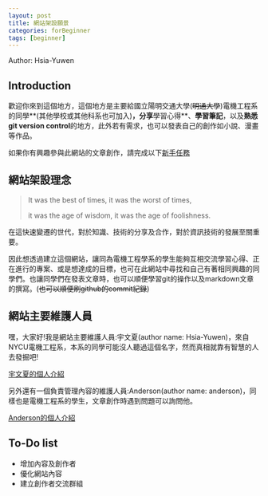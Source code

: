 ```yaml
---
layout: post
title: 網站架設願景
categories: forBeginner
tags: [beginner]
---
```


Author: Hsia-Yuwen

## Introduction

歡迎你來到這個地方，這個地方是主要給國立陽明交通大學(~~明通大學~~)電機工程系的同學**(其他學校或其他科系也可加入)**，分享**學習心得**、**學習筆記**，以及**熟悉git version control**的地方，此外若有需求，也可以發表自己的創作如小說、漫畫等作品。

如果你有興趣參與此網站的文章創作，請完成以下[新手任務](https://nycu-ee.github.io/forbeginner/2021/01/31/beginner-tasks/)

<!-- more -->

## 網站架設理念

> It was the best of times, it was the worst of times, 
>
> it was the age of wisdom, it was the age of foolishness.

在這快速變遷的世代，對於知識、技術的分享及合作，對於資訊技術的發展至關重要。

因此想透過建立這個網站，讓同為電機工程學系的學生能夠互相交流學習心得、正在進行的專案、或是想達成的目標，也可在此網站中尋找和自己有著相同興趣的同學們。也讓同學們在發表文章時，也可以順便學習git的操作以及markdown文章的撰寫。(~~也可以順便刷github的commit紀錄~~)

## 網站主要維護人員

嘿，大家好!我是網站主要維護人員:宇文夏(author name: Hsia-Yuwen)，來自NYCU電機工程系，本系的同學可能沒人聽過這個名字，然而真相就靠有智慧的人去發掘吧!

[宇文夏的個人介紹](https://nycu-ee.github.io/self-intro/2021/01/31/kathyuwen-and-anderson/)

另外還有一個負責管理內容的維護人員:Anderson(author name: anderson)，同樣也是電機工程系的學生，文章創作時遇到問題可以詢問他。

[Anderson的個人介紹](https://nycu-ee.github.io/self-intro/2021/01/31/kathyuwen-and-anderson/)

## To-Do list

- 增加內容及創作者
- 優化網站內容
- 建立創作者交流群組